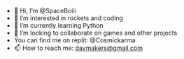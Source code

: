 - 👋 Hi, I’m @SpaceBoiii
- 👀 I’m interested in rockets and coding
- 🌱 I’m currently learning Python
- 💞️ I’m looking to collaborate on games and other projects
- You can find me on replit: @Cosmickarma
- 📫 How to reach me: davmakers@gmail.com

<!---
SpaceBoiii/SpaceBoiii is a ✨ special ✨ repository because its `README.md` (this file) appears on your GitHub profile.
You can click the Preview link to take a look at your changes.
--->
